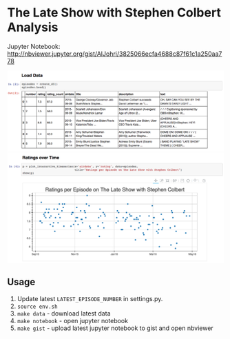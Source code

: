 # The Late Show with Stephen Colbert Analysis

Jupyter Notebook: http://nbviewer.jupyter.org/gist/AlJohri/3825066ecfa4688c87f61c1a250aa778

[![](./assets/screenshot1.png)](http://nbviewer.jupyter.org/gist/AlJohri/3825066ecfa4688c87f61c1a250aa778)
[![](./assets/screenshot2.png)](http://nbviewer.jupyter.org/gist/AlJohri/3825066ecfa4688c87f61c1a250aa778)

## Usage

1. Update latest `LATEST_EPISODE_NUMBER` in settings.py.
2. `source env.sh`
3. `make data` - download latest data
4. `make notebook` - open jupyter notebook
5. `make gist` - upload latest jupyter notebook to gist and open nbviewer
